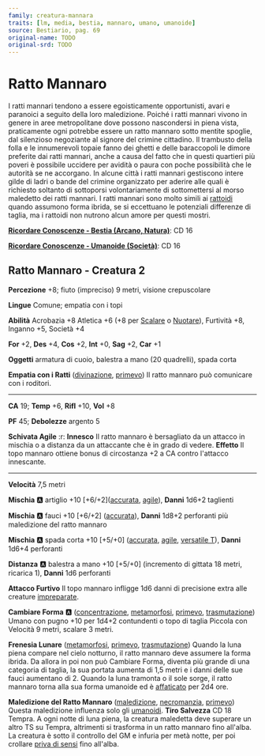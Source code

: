 ```yaml
---
family: creatura-mannara
traits: [lm, media, bestia, mannaro, umano, umanoide]
source: Bestiario, pag. 69
original-name: TODO
original-srd: TODO
---
```


# Ratto Mannaro

I ratti mannari tendono a essere egoisticamente opportunisti, avari e paranoici a seguito della loro maledizione. Poiché i ratti mannari vivono in genere in aree metropolitane dove possono nascondersi in piena vista, praticamente ogni potrebbe essere un ratto mannaro sotto mentite spoglie, dal silenzioso negoziante al signore del crimine cittadino. Il trambusto della folla e le innumerevoli topaie fanno dei ghetti e delle baraccopoli le dimore preferite dai ratti mannari, anche a causa del fatto che in questi quartieri più poveri è possibile uccidere per avidità o paura con poche possibilità che le autorità se ne accorgano. In alcune città i ratti mannari gestiscono intere gilde di ladri o bande del crimine organizzato per aderire alle quali è richiesto soltanto di sottoporsi volontariamente di sottomettersi al morso maledetto dei ratti mannari. I ratti mannari sono molto simili ai [rattoidi](/tratti/rattoide) quando assumono forma ibrida, se si eccettuano le potenziali differenze di taglia, ma i rattoidi non nutrono alcun amore per questi mostri.

**[Ricordare Conoscenze - Bestia (Arcano, Natura)](/azioni/ricordare-conoscenze)**: CD 16

**[Ricordare Conoscenze - Umanoide (Società)](/azioni/ricordare-conoscenze)**: CD 16

## Ratto Mannaro - Creatura 2

**Percezione** +8; fiuto (impreciso) 9 metri, visione crepuscolare

**Lingue** Comune; empatia con i topi

**Abilità** Acrobazia +8 Atletica +6 (+8 per [Scalare](/azioni/scalare) o [Nuotare](/azioni/nuotare)), Furtività +8, Inganno +5, Società +4

**For** +2, **Des** +4, **Cos** +2, **Int** +0, **Sag** +2, **Car** +1

**Oggetti** armatura di cuoio, balestra a mano (20 quadrelli), spada corta

**Empatia con i Ratti** ([divinazione](/tratti/divinazione), [primevo](/tratti/primevo)) Il ratto mannaro può comunicare con i roditori.

***

**CA** 19; **Temp** +6, **Rifl** +10, **Vol** +8

**PF** 45; **Debolezze** argento 5

**Schivata Agile** :r: **Innesco** Il ratto mannaro è bersagliato da un attacco in mischia o a distanza da un attaccante che è in grado di vedere. **Effetto** Il topo mannaro ottiene bonus di circostanza +2 a CA contro l'attacco innescante.

***

**Velocità** 7,5 metri

**Mischia** :a: artiglio +10 \[+6/+2]\([accurata](/tratti/accurata), [agile](/tratti/agile)), **Danni** 1d6+2 taglienti

**Mischia** :a: fauci +10 \[+6/+2] ([accurata](/tratti/accurata)), **Danni** 1d8+2 perforanti più maledizione del ratto mannaro

**Mischia** :a: spada corta +10 \[+5/+0] ([accurata](/tratti/accurata), [agile](/tratti/agile), [versatile T](/tratti/versatile)), **Danni** 1d6+4 perforanti

**Distanza** :a: balestra a mano +10 \[+5/+0] (incremento di gittata 18 metri, ricarica 1), **Danni** 1d6 perforanti

**Attacco Furtivo** Il topo mannaro infligge 1d6 danni di precisione extra alle creature [impreparate](/condizioni/impreparato).

**Cambiare Forma** :a: ([concentrazione](/tratti/concentrazione), [metamorfosi](/tratti/metamorfosi), [primevo](/tratti/primevo), [trasmutazione](/tratti/trasmutazione)) Umano con pugno +10 per 1d4+2 contundenti o topo di taglia Piccola con Velocità 9 metri, scalare 3 metri.

**Frenesia Lunare** ([metamorfosi](/tratti/metamorfosi), [primevo](/tratti/primevo), [trasmutazione](/tratti/trasmutazione)) Quando la luna piena compare nel cielo notturno, il ratto mannaro deve assumere la forma ibrida. Da allora in poi non può Cambiare Forma, diventa più grande di una categoria di taglia, la sua portata aumenta di 1,5 metri e i danni delle sue fauci aumentano di 2. Quando la luna tramonta o il sole sorge, il ratto mannaro torna alla sua forma umanoide ed è [affaticato](/condizioni/affaticato) per 2d4 ore.

**Maledizione del Ratto Mannaro** ([maledizione](/tratti/maledizione), [necromanzia](/tratti/necromanzia), [primevo](/tratti/primevo)) Questa maledizione influenza solo gli [umanoidi](/tratti/umanoide). **Tiro Salvezza** CD 18 Tempra. A ogni notte di luna piena, la creatura maledetta deve superare un altro TS su Tempra, altrimenti si trasforma in un ratto mannaro fino all'alba. La creatura è sotto il controllo del GM e infuria per metà notte, per poi crollare [priva di sensi](/condizioni/privo-di-sensi) fino all'alba.
